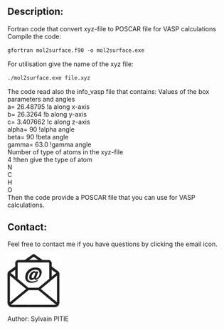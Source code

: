 ## Description:
Fortran code that convert xyz-file to POSCAR file for VASP calculations <br />
Compile the code:
```markdown
gfortran mol2surface.f90 -o mol2surface.exe
```
For utilisation give the name of the xyz file:
```markdown
./mol2surface.exe file.xyz
```
The code read also the info_vasp file that contains:
Values of the box parameters and angles <br />
a= 26.48795                !a along x-axis <br />
b= 26.3264              !b along y-axis <br />
c= 3.407662            !c along z-axis <br />
alpha= 90              !alpha angle    <br />
beta= 90               !beta angle     <br />
gamma= 63.0            !gamma angle   <br />
Number of type of atoms in the xyz-file <br />
4                         !then give the type of atom<br />
N <br />
C <br />
H <br />
O <br />
Then the code provide a POSCAR file that you can use for VASP calculations.

## Contact:

Feel free to contact me if you have questions by clicking the email icon.

[![email](icone_email.png)](mailto:sylvain.pitie@u-paris.fr)

Author: Sylvain PITIE
